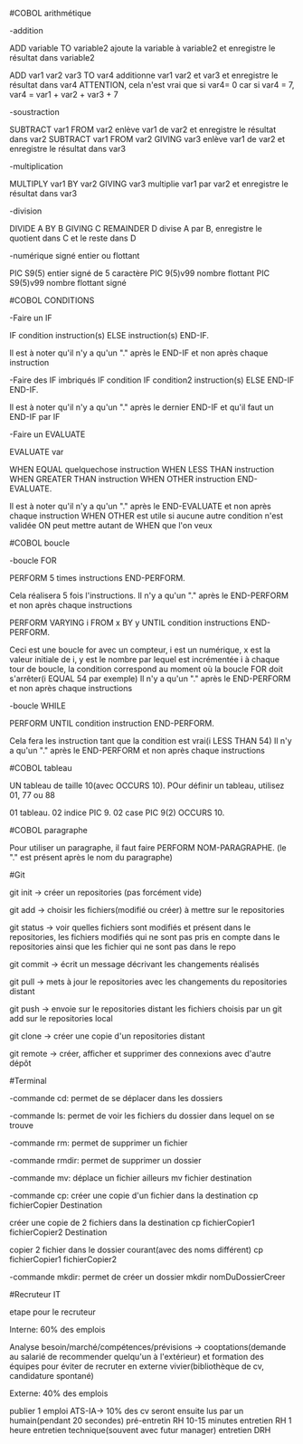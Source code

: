 #COBOL arithmétique

-addition

ADD variable TO variable2  ajoute la variable à variable2 et enregistre le résultat dans variable2

ADD var1 var2 var3 TO var4 additionne var1 var2 et var3 et enregistre le résultat dans var4 
ATTENTION, cela n'est vrai que si var4= 0 car si var4 = 7, var4 = var1 + var2 + var3 + 7

-soustraction 

SUBTRACT var1 FROM var2   enlève var1 de var2 et enregistre le résultat dans var2
SUBTRACT var1 FROM var2 GIVING var3  enlève var1 de var2 et enregistre le résultat dans var3

-multiplication

MULTIPLY var1 BY var2 GIVING var3   multiplie var1 par var2 et enregistre le résultat dans var3

-division

DIVIDE A BY B GIVING C REMAINDER D    divise A par B, enregistre le quotient dans C et le reste dans D

-numérique signé entier ou flottant

PIC S9(5)   entier signé de 5 caractère
PIC 9(5)v99  nombre flottant
PIC S9(5)v99  nombre flottant signé


#COBOL CONDITIONS

-Faire un IF

IF condition
instruction(s)
ELSE
instruction(s)
END-IF.

Il est à noter qu'il n'y a qu'un "." après le END-IF et non après chaque instruction

-Faire des IF imbriqués
IF condition
IF condition2
instruction(s)
ELSE
END-IF
END-IF.

Il est à noter qu'il n'y a qu'un "." après le dernier END-IF et qu'il faut un END-IF par IF

-Faire un EVALUATE

EVALUATE var

WHEN EQUAL quelquechose
instruction
WHEN LESS THAN
instruction
WHEN GREATER THAN
instruction
WHEN OTHER
instruction
END-EVALUATE.

Il est à noter qu'il n'y a qu'un "." après le END-EVALUATE et non après chaque instruction
WHEN OTHER est utile si aucune autre condition n'est validée
ON peut mettre autant de WHEN que l'on veux

#COBOL boucle

-boucle FOR

PERFORM 5 times
instructions
END-PERFORM.

Cela réalisera 5 fois l'instructions. Il n'y a qu'un "." après le END-PERFORM et non après chaque instructions

PERFORM VARYING i FROM x BY y UNTIL condition
  instructions
END-PERFORM.

Ceci est une boucle for avec un compteur, i est un numérique, x est la valeur initiale de i, y est le nombre par lequel est incrémentée i à chaque tour de boucle, 
la condition correspond au moment où la boucle FOR doit s'arrêter(i EQUAL 54 par exemple)
Il n'y a qu'un "." après le END-PERFORM et non après chaque instructions


-boucle WHILE

PERFORM UNTIL condition
instruction
END-PERFORM.

Cela fera les instruction tant que la condition est vrai(i LESS THAN 54)
Il n'y a qu'un "." après le END-PERFORM et non après chaque instructions

#COBOL tableau

UN tableau de taille 10(avec OCCURS 10). 
POur définir un tableau, utilisez 01, 77 ou 88

01 tableau.
	02 indice PIC 9.
	02 case   PIC 9(2) OCCURS 10.

#COBOL paragraphe

Pour utiliser un paragraphe, il faut faire PERFORM NOM-PARAGRAPHE. (le "." est présent après le nom du paragraphe)



#Git

git init -> créer un repositories (pas forcément vide)

git add -> choisir les fichiers(modifié ou créer) à mettre sur le repositories

git status -> voir quelles fichiers sont modifiés et présent dans le repositories, 
les fichiers modifiés qui ne sont pas pris en compte dans le repositories ainsi que
les fichier qui ne sont pas dans le repo

git commit -> écrit un message décrivant les changements réalisés

git pull -> mets à jour le repositories avec les changements du repositories distant

git push -> envoie sur le repositories distant les fichiers choisis par un git add sur le repositories local

git clone -> créer une copie d'un repositories distant

git remote -> créer, afficher et supprimer des connexions avec d'autre dépôt

#Terminal

-commande cd: permet de se déplacer dans les dossiers

-commande ls: permet de voir les fichiers du dossier dans lequel on se trouve

-commande rm: permet de supprimer un fichier

-commande rmdir: permet de supprimer un dossier

-commande mv: déplace un fichier ailleurs
mv fichier destination

-commande cp: créer une copie d'un fichier dans la destination 
cp fichierCopier Destination

créer une copie de 2 fichiers dans la destination
cp fichierCopier1 fichierCopier2 Destination

copier 2 fichier dans le dossier courant(avec des noms différent)
cp fichierCopier1 fichierCopier2

-commande mkdir: permet de créer un dossier
mkdir nomDuDossierCreer



#Recruteur IT

etape pour le recruteur

Interne: 60% des emplois

Analyse besoin/marché/compétences/prévisions -> cooptations(demande au salarié de recommender quelqu'un à l'extérieur) et formation des équipes pour éviter de recruter en externe
vivier(bibliothèque de cv, candidature spontané) 

Externe: 40% des emplois

publier 1 emploi
ATS-IA-> 10% des cv seront ensuite lus par un humain(pendant 20 secondes)
pré-entretin RH 10-15 minutes
entretien RH 1 heure
entretien technique(souvent avec futur manager)
entretien DRH



